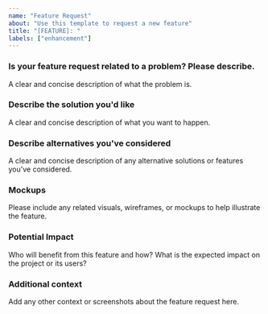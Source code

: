 ```yaml
---
name: "Feature Request"
about: "Use this template to request a new feature"
title: "[FEATURE]: "
labels: ["enhancement"]
---
```


### Is your feature request related to a problem? Please describe.

A clear and concise description of what the problem is.

### Describe the solution you'd like

A clear and concise description of what you want to happen.

### Describe alternatives you've considered

A clear and concise description of any alternative solutions or features you've considered.

### Mockups

Please include any related visuals, wireframes, or mockups to help illustrate the feature.

### Potential Impact

Who will benefit from this feature and how? What is the expected impact on the project or its users?

### Additional context

Add any other context or screenshots about the feature request here.

